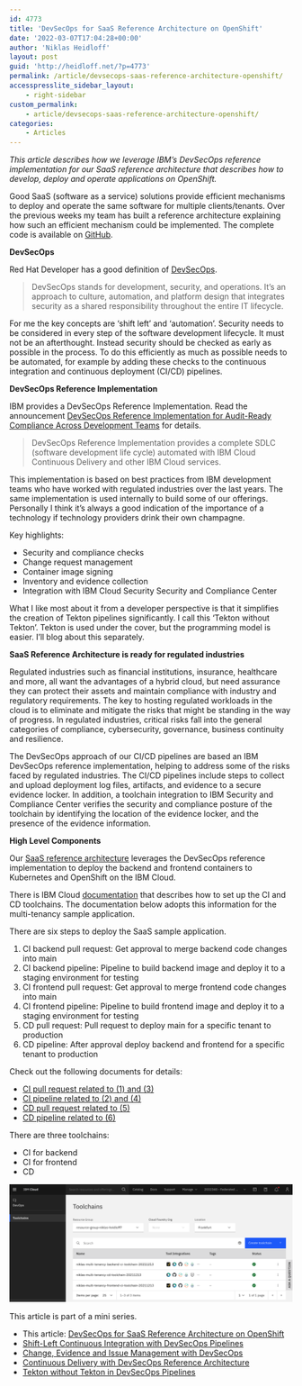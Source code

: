 ```yaml
---
id: 4773
title: 'DevSecOps for SaaS Reference Architecture on OpenShift'
date: '2022-03-07T17:04:28+00:00'
author: 'Niklas Heidloff'
layout: post
guid: 'http://heidloff.net/?p=4773'
permalink: /article/devsecops-saas-reference-architecture-openshift/
accesspresslite_sidebar_layout:
    - right-sidebar
custom_permalink:
    - article/devsecops-saas-reference-architecture-openshift/
categories:
    - Articles
---
```


*This article describes how we leverage IBM’s DevSecOps reference implementation for our SaaS reference architecture that describes how to develop, deploy and operate applications on OpenShift.*

Good SaaS (software as a service) solutions provide efficient mechanisms to deploy and operate the same software for multiple clients/tenants. Over the previous weeks my team has built a reference architecture explaining how such an efficient mechanism could be implemented. The complete code is available on [GitHub](https://github.com/IBM/multi-tenancy).

**DevSecOps**

Red Hat Developer has a good definition of [DevSecOps](https://www.redhat.com/en/topics/devops/what-is-devsecops).

> DevSecOps stands for development, security, and operations. It’s an approach to culture, automation, and platform design that integrates security as a shared responsibility throughout the entire IT lifecycle.

For me the key concepts are ‘shift left’ and ‘automation’. Security needs to be considered in every step of the software development lifecycle. It must not be an afterthought. Instead security should be checked as early as possible in the process. To do this efficiently as much as possible needs to be automated, for example by adding these checks to the continuous integration and continuous deployment (CI/CD) pipelines.

**DevSecOps Reference Implementation**

IBM provides a DevSecOps Reference Implementation. Read the announcement [DevSecOps Reference Implementation for Audit-Ready Compliance Across Development Teams](https://www.ibm.com/cloud/blog/announcements/devsecops-reference-implementation-for-audit-ready-compliance-across-development-teams) for details.

> DevSecOps Reference Implementation provides a complete SDLC (software development life cycle) automated with IBM Cloud Continuous Delivery and other IBM Cloud services.

This implementation is based on best practices from IBM development teams who have worked with regulated industries over the last years. The same implementation is used internally to build some of our offerings. Personally I think it’s always a good indication of the importance of a technology if technology providers drink their own champagne.

Key highlights:

- Security and compliance checks
- Change request management
- Container image signing
- Inventory and evidence collection
- Integration with IBM Cloud Security Security and Compliance Center

What I like most about it from a developer perspective is that it simplifies the creation of Tekton pipelines significantly. I call this ‘Tekton without Tekton’. Tekton is used under the cover, but the programming model is easier. I’ll blog about this separately.

**SaaS Reference Architecture is ready for regulated industries**

Regulated industries such as financial institutions, insurance, healthcare and more, all want the advantages of a hybrid cloud, but need assurance they can protect their assets and maintain compliance with industry and regulatory requirements. The key to hosting regulated workloads in the cloud is to eliminate and mitigate the risks that might be standing in the way of progress. In regulated industries, critical risks fall into the general categories of compliance, cybersecurity, governance, business continuity and resilience.

The DevSecOps approach of our CI/CD pipelines are based an IBM DevSecOps reference implementation, helping to address some of the risks faced by regulated industries. The CI/CD pipelines include steps to collect and upload deployment log files, artifacts, and evidence to a secure evidence locker. In addition, a toolchain integration to IBM Security and Compliance Center verifies the security and compliance posture of the toolchain by identifying the location of the evidence locker, and the presence of the evidence information.

**High Level Components**

Our [SaaS reference architecture](https://github.com/IBM/multi-tenancy) leverages the DevSecOps reference implementation to deploy the backend and frontend containers to Kubernetes and OpenShift on the IBM Cloud.

There is IBM Cloud [documentation](https://cloud.ibm.com/docs/devsecops?topic=devsecops-tutorial-cd-devsecops) that describes how to set up the CI and CD toolchains. The documentation below adopts this information for the multi-tenancy sample application.

There are six steps to deploy the SaaS sample application.

1. CI backend pull request: Get approval to merge backend code changes into main
2. CI backend pipeline: Pipeline to build backend image and deploy it to a staging environment for testing
3. CI frontend pull request: Get approval to merge frontend code changes into main
4. CI frontend pipeline: Pipeline to build frontend image and deploy it to a staging environment for testing
5. CD pull request: Pull request to deploy main for a specific tenant to production
6. CD pipeline: After approval deploy backend and frontend for a specific tenant to production

Check out the following documents for details:

- [CI pull request related to (1) and (3)](https://github.com/IBM/multi-tenancy-documentation/blob/main/documentation/kubernetes-via-ibm-kubernetes-service-and-ibm-openshift/ci-pull-request.md)
- [CI pipeline related to (2) and (4)](https://github.com/IBM/multi-tenancy-documentation/blob/main/documentation/kubernetes-via-ibm-kubernetes-service-and-ibm-openshift/ci-pipeline.md)
- [CD pull request related to (5)](https://github.com/IBM/multi-tenancy-documentation/blob/main/documentation/kubernetes-via-ibm-kubernetes-service-and-ibm-openshift/cd-pull-request.md)
- [CD pipeline related to (6)](https://github.com/IBM/multi-tenancy-documentation/blob/main/documentation/kubernetes-via-ibm-kubernetes-service-and-ibm-openshift/cd-pipeline.md)

There are three toolchains:

- CI for backend
- CI for frontend
- CD

![image](/assets/img/2022/03/Screenshot-2022-03-07-at-17.25.13.png)

This article is part of a mini series.

- This article: [DevSecOps for SaaS Reference Architecture on OpenShift](http://heidloff.net/article/devsecops-saas-reference-architecture-openshift/)
- [Shift-Left Continuous Integration with DevSecOps Pipelines](http://heidloff.net/article/shift-left-continuous-integration-devsecops-pipelines/)
- [Change, Evidence and Issue Management with DevSecOps](http://heidloff.net/article/change-evidence-issue-management-devsecops/)
- [Continuous Delivery with DevSecOps Reference Architecture](http://heidloff.net/article/continuous-delivery-ibm-devsecops-reference-architecture/)
- [Tekton without Tekton in DevSecOps Pipelines](http://heidloff.net/article/tekton-without-tekton-devsecops-pipelines/)